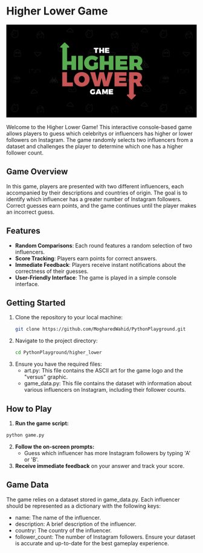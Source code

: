# Higher Lower Game

![Higher Lower Game Logo](https://github.com/MogharedWahid/PythonPlayground/blob/main/Beginner/higher_lower/higher_lower.png)

Welcome to the Higher Lower Game! This interactive console-based game allows players to guess which celebritys or influencers has higher or lower followers on Instagram. The game randomly selects two influencers from a dataset and challenges the player to determine which one has a higher follower count.

## Game Overview

In this game, players are presented with two different influencers, each accompanied by their descriptions and countries of origin. The goal is to identify which influencer has a greater number of Instagram followers. Correct guesses earn points, and the game continues until the player makes an incorrect guess.

## Features

- **Random Comparisons**: Each round features a random selection of two influencers.
- **Score Tracking**: Players earn points for correct answers.
- **Immediate Feedback**: Players receive instant notifications about the correctness of their guesses.
- **User-Friendly Interface**: The game is played in a simple console interface.

## Getting Started

1. Clone the repository to your local machine:
   ```bash
   git clone https://github.com/MogharedWahid/PythonPlayground.git
2. Navigate to the project directory:
   ```bash
   cd PythonPlayground/higher_lower
3. Ensure you have the required files:
    * art.py: This file contains the ASCII art for the game logo and the "versus" graphic.
    * game_data.py: This file contains the dataset with information about various influencers on Instagram, including their follower counts.

## How to Play
1. **Run the game script:**
  ```bash
  python game.py
  ```

2. **Follow the on-screen prompts:**
    * Guess which influencer has more Instagram followers by typing 'A' or 'B'.
3. **Receive immediate feedback** on your answer and track your score.

## Game Data
The game relies on a dataset stored in game_data.py. Each influencer should be represented as a dictionary with the following keys:
  * name: The name of the influencer.
  * description: A brief description of the influencer.
  * country: The country of the influencer.
  * follower_count: The number of Instagram followers.
Ensure your dataset is accurate and up-to-date for the best gameplay experience.

